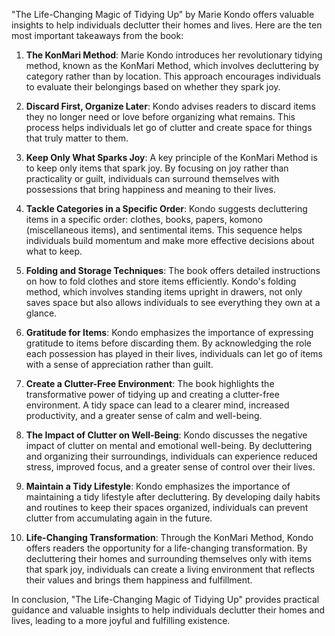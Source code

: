 "The Life-Changing Magic of Tidying Up" by Marie Kondo offers valuable insights to help individuals declutter their homes and lives. Here are the ten most important takeaways from the book:

1. **The KonMari Method**: Marie Kondo introduces her revolutionary tidying method, known as the KonMari Method, which involves decluttering by category rather than by location. This approach encourages individuals to evaluate their belongings based on whether they spark joy.

2. **Discard First, Organize Later**: Kondo advises readers to discard items they no longer need or love before organizing what remains. This process helps individuals let go of clutter and create space for things that truly matter to them.

3. **Keep Only What Sparks Joy**: A key principle of the KonMari Method is to keep only items that spark joy. By focusing on joy rather than practicality or guilt, individuals can surround themselves with possessions that bring happiness and meaning to their lives.

4. **Tackle Categories in a Specific Order**: Kondo suggests decluttering items in a specific order: clothes, books, papers, komono (miscellaneous items), and sentimental items. This sequence helps individuals build momentum and make more effective decisions about what to keep.

5. **Folding and Storage Techniques**: The book offers detailed instructions on how to fold clothes and store items efficiently. Kondo's folding method, which involves standing items upright in drawers, not only saves space but also allows individuals to see everything they own at a glance.

6. **Gratitude for Items**: Kondo emphasizes the importance of expressing gratitude to items before discarding them. By acknowledging the role each possession has played in their lives, individuals can let go of items with a sense of appreciation rather than guilt.

7. **Create a Clutter-Free Environment**: The book highlights the transformative power of tidying up and creating a clutter-free environment. A tidy space can lead to a clearer mind, increased productivity, and a greater sense of calm and well-being.

8. **The Impact of Clutter on Well-Being**: Kondo discusses the negative impact of clutter on mental and emotional well-being. By decluttering and organizing their surroundings, individuals can experience reduced stress, improved focus, and a greater sense of control over their lives.

9. **Maintain a Tidy Lifestyle**: Kondo emphasizes the importance of maintaining a tidy lifestyle after decluttering. By developing daily habits and routines to keep their spaces organized, individuals can prevent clutter from accumulating again in the future.

10. **Life-Changing Transformation**: Through the KonMari Method, Kondo offers readers the opportunity for a life-changing transformation. By decluttering their homes and surrounding themselves only with items that spark joy, individuals can create a living environment that reflects their values and brings them happiness and fulfillment.

In conclusion, "The Life-Changing Magic of Tidying Up" provides practical guidance and valuable insights to help individuals declutter their homes and lives, leading to a more joyful and fulfilling existence.
